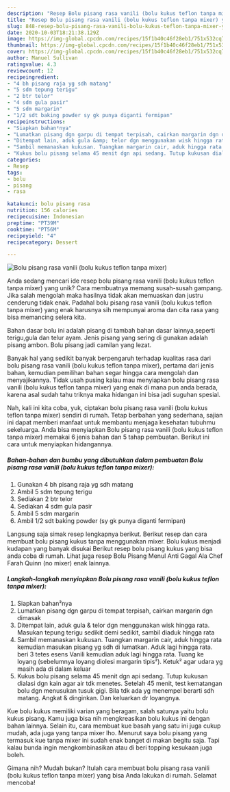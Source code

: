 ```yaml
---
description: "Resep Bolu pisang rasa vanili (bolu kukus teflon tanpa mixer) yang Bikin Ngiler"
title: "Resep Bolu pisang rasa vanili (bolu kukus teflon tanpa mixer) yang Bikin Ngiler"
slug: 848-resep-bolu-pisang-rasa-vanili-bolu-kukus-teflon-tanpa-mixer-yang-bikin-ngiler
date: 2020-10-03T18:21:38.129Z
image: https://img-global.cpcdn.com/recipes/15f1b40c46f28eb1/751x532cq70/bolu-pisang-rasa-vanili-bolu-kukus-teflon-tanpa-mixer-foto-resep-utama.jpg
thumbnail: https://img-global.cpcdn.com/recipes/15f1b40c46f28eb1/751x532cq70/bolu-pisang-rasa-vanili-bolu-kukus-teflon-tanpa-mixer-foto-resep-utama.jpg
cover: https://img-global.cpcdn.com/recipes/15f1b40c46f28eb1/751x532cq70/bolu-pisang-rasa-vanili-bolu-kukus-teflon-tanpa-mixer-foto-resep-utama.jpg
author: Manuel Sullivan
ratingvalue: 4.3
reviewcount: 12
recipeingredient:
- "4 bh pisang raja yg sdh matang"
- "5 sdm tepung terigu"
- "2 btr telor"
- "4 sdm gula pasir"
- "5 sdm margarin"
- "1/2 sdt baking powder sy gk punya diganti fermipan"
recipeinstructions:
- "Siapkan bahan²nya"
- "Lumatkan pisang dgn garpu di tempat terpisah, cairkan margarin dgn dimasak"
- "Ditempat lain, aduk gula &amp; telor dgn menggunakan wisk hingga rata. Masukan tepung terigu sedikit demi sedikit, sambil diaduk hingga rata"
- "Sambil memanaskan kukusan. Tuangkan margarin cair, aduk hingga rata kemudian masukan pisang yg sdh di lumatkan. Aduk lagi hingga rata. beri 3 tetes esens Vanili kemudian aduk lagi hingga rata. Tuang ke loyang (sebelumnya loyang diolesi margarin tipis²). Ketuk² agar udara yg masih ada di dalam keluar"
- "Kukus bolu pisang selama 45 menit dgn api sedang. Tutup kukusan dialasi dgn kain agar air tdk menetes. Setelah 45 menit, test kematangan bolu dgn menusukan tusuk gigi. Bila tdk ada yg menempel berarti sdh matang. Angkat &amp; dinginkan. Dan keluarkan dr loyangnya."
categories:
- Resep
tags:
- bolu
- pisang
- rasa

katakunci: bolu pisang rasa 
nutrition: 156 calories
recipecuisine: Indonesian
preptime: "PT39M"
cooktime: "PT56M"
recipeyield: "4"
recipecategory: Dessert

---
```



![Bolu pisang rasa vanili (bolu kukus teflon tanpa mixer)](https://img-global.cpcdn.com/recipes/15f1b40c46f28eb1/751x532cq70/bolu-pisang-rasa-vanili-bolu-kukus-teflon-tanpa-mixer-foto-resep-utama.jpg)

Anda sedang mencari ide resep bolu pisang rasa vanili (bolu kukus teflon tanpa mixer) yang unik? Cara membuatnya memang susah-susah gampang. Jika salah mengolah maka hasilnya tidak akan memuaskan dan justru cenderung tidak enak. Padahal bolu pisang rasa vanili (bolu kukus teflon tanpa mixer) yang enak harusnya sih mempunyai aroma dan cita rasa yang bisa memancing selera kita.

Bahan dasar bolu ini adalah pisang di tambah bahan dasar lainnya,seperti terigu,gula dan telur ayam. Jenis pisang yang sering di gunakan adalah pisang ambon. Bolu pisang jadi camilan yang lezat.

Banyak hal yang sedikit banyak berpengaruh terhadap kualitas rasa dari bolu pisang rasa vanili (bolu kukus teflon tanpa mixer), pertama dari jenis bahan, kemudian pemilihan bahan segar hingga cara mengolah dan menyajikannya. Tidak usah pusing kalau mau menyiapkan bolu pisang rasa vanili (bolu kukus teflon tanpa mixer) yang enak di mana pun anda berada, karena asal sudah tahu triknya maka hidangan ini bisa jadi suguhan spesial.


Nah, kali ini kita coba, yuk, ciptakan bolu pisang rasa vanili (bolu kukus teflon tanpa mixer) sendiri di rumah. Tetap berbahan yang sederhana, sajian ini dapat memberi manfaat untuk membantu menjaga kesehatan tubuhmu sekeluarga. Anda bisa menyiapkan Bolu pisang rasa vanili (bolu kukus teflon tanpa mixer) memakai 6 jenis bahan dan 5 tahap pembuatan. Berikut ini cara untuk menyiapkan hidangannya.

<!--inarticleads1-->

##### Bahan-bahan dan bumbu yang dibutuhkan dalam pembuatan Bolu pisang rasa vanili (bolu kukus teflon tanpa mixer):

1. Gunakan 4 bh pisang raja yg sdh matang
1. Ambil 5 sdm tepung terigu
1. Sediakan 2 btr telor
1. Sediakan 4 sdm gula pasir
1. Ambil 5 sdm margarin
1. Ambil 1/2 sdt baking powder (sy gk punya diganti fermipan)


Langsung saja simak resep lengkapnya berikut. Berikut resep dan cara membuat bolu pisang kukus tanpa menggunakan mixer. Bolu kukus menjadi kudapan yang banyak disukai Berikut resep bolu pisang kukus yang bisa anda coba di rumah. Lihat juga resep Bolu Pisang Menul Anti Gagal Ala Chef Farah Quinn (no mixer) enak lainnya. 

<!--inarticleads2-->

##### Langkah-langkah menyiapkan Bolu pisang rasa vanili (bolu kukus teflon tanpa mixer):

1. Siapkan bahan²nya
1. Lumatkan pisang dgn garpu di tempat terpisah, cairkan margarin dgn dimasak
1. Ditempat lain, aduk gula &amp; telor dgn menggunakan wisk hingga rata. Masukan tepung terigu sedikit demi sedikit, sambil diaduk hingga rata
1. Sambil memanaskan kukusan. Tuangkan margarin cair, aduk hingga rata kemudian masukan pisang yg sdh di lumatkan. Aduk lagi hingga rata. beri 3 tetes esens Vanili kemudian aduk lagi hingga rata. Tuang ke loyang (sebelumnya loyang diolesi margarin tipis²). Ketuk² agar udara yg masih ada di dalam keluar
1. Kukus bolu pisang selama 45 menit dgn api sedang. Tutup kukusan dialasi dgn kain agar air tdk menetes. Setelah 45 menit, test kematangan bolu dgn menusukan tusuk gigi. Bila tdk ada yg menempel berarti sdh matang. Angkat &amp; dinginkan. Dan keluarkan dr loyangnya.


Kue bolu kukus memiliki varian yang beragam, salah satunya yaitu bolu kukus pisang. Kamu juga bisa nih mengkreasikan bolu kukus ini dengan bahan lainnya. Selain itu, cara membuat kue basah yang satu ini juga cukup mudah, ada juga yang tanpa mixer lho. Menurut saya bolu pisang yang termasuk kue tanpa mixer ini sudah enak banget di makan begitu saja. Tapi kalau bunda ingin mengkombinasikan atau di beri topping kesukaan juga boleh. 

Gimana nih? Mudah bukan? Itulah cara membuat bolu pisang rasa vanili (bolu kukus teflon tanpa mixer) yang bisa Anda lakukan di rumah. Selamat mencoba!
